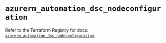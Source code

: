 # `azurerm_automation_dsc_nodeconfiguration`

Refer to the Terraform Registry for docs: [`azurerm_automation_dsc_nodeconfiguration`](https://registry.terraform.io/providers/hashicorp/azurerm/4.27.0/docs/resources/automation_dsc_nodeconfiguration).
